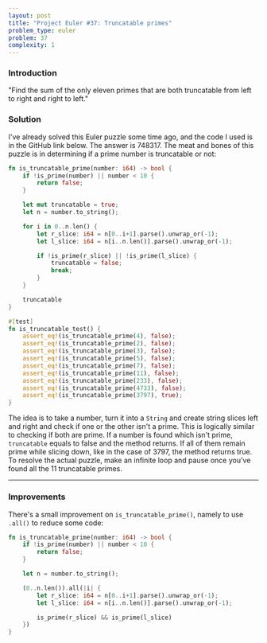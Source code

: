 ```yaml
---
layout: post
title: "Project Euler #37: Truncatable primes"
problem_type: euler
problem: 37
complexity: 1
---
```


### Introduction
"Find the sum of the only eleven primes that are both truncatable from left to right and right to left."

### Solution
I've already solved this Euler puzzle some time ago, and the code I used is in the GitHub link below. The answer is 748317. The meat and bones of this puzzle is in determining if a prime number is truncatable or not:

```rust
fn is_truncatable_prime(number: i64) -> bool {
    if !is_prime(number) || number < 10 {
        return false;
    }

    let mut truncatable = true;
    let n = number.to_string();

    for i in 0..n.len() {
        let r_slice: i64 = n[0..i+1].parse().unwrap_or(-1);
        let l_slice: i64 = n[i..n.len()].parse().unwrap_or(-1);

        if !is_prime(r_slice) || !is_prime(l_slice) {
            truncatable = false;
            break;
        }
    }

    truncatable
}

#[test]
fn is_truncatable_test() {
    assert_eq!(is_truncatable_prime(4), false);
    assert_eq!(is_truncatable_prime(2), false);
    assert_eq!(is_truncatable_prime(3), false);
    assert_eq!(is_truncatable_prime(5), false);
    assert_eq!(is_truncatable_prime(7), false);
    assert_eq!(is_truncatable_prime(11), false);
    assert_eq!(is_truncatable_prime(233), false);
    assert_eq!(is_truncatable_prime(4733), false);
    assert_eq!(is_truncatable_prime(3797), true);
}
```

The idea is to take a number, turn it into a `String` and create string slices left and right and check if one or the other isn't a prime. This is logically similar to checking if both are prime. If a number is found which isn't prime, `truncatable` equals to false and the method returns. If all of them remain prime while slicing down, like in the case of 3797, the method returns true. To resolve the actual puzzle, make an infinite loop and pause once you've found all the 11 truncatable primes.

---

### Improvements
There's a small improvement on `is_truncatable_prime()`, namely to use `.all()` to reduce some code:

```rust
fn is_truncatable_prime(number: i64) -> bool {
    if !is_prime(number) || number < 10 {
        return false;
    }

    let n = number.to_string();

    (0..n.len()).all(|i| {
        let r_slice: i64 = n[0..i+1].parse().unwrap_or(-1);
        let l_slice: i64 = n[i..n.len()].parse().unwrap_or(-1);

        is_prime(r_slice) && is_prime(l_slice)
    })
}
```
